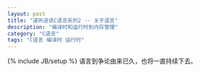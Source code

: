 ```yaml
---
layout: post
title: "道听途说C语言系列2 -- 关于语言"
description: "编译时和运行时到内存管理"
category: "C语言"
tags: "C语言 编译时 运行时"
---
```

{% include JB/setup %}
语言到争论由来已久，也将一直持续下去。

